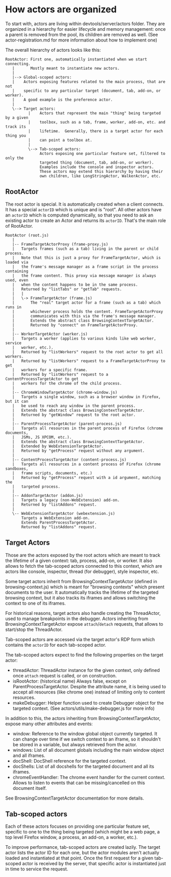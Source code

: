 # How actors are organized

To start with, actors are living within devtools/server/actors folder.
They are organized in a hierarchy for easier lifecycle and memory management:
once a parent is removed from the pool, its children are removed as well.
(See actor-registration.md for more information about how to implement one)

The overall hierarchy of actors looks like this:

```
RootActor: First one, automatically instantiated when we start connecting.
   |       Mostly meant to instantiate new actors.
   |
   |--> Global-scoped actors:
   |    Actors exposing features related to the main process, that are not
   |    specific to any particular target (document, tab, add-on, or worker).
   |    A good example is the preference actor.
   |
   \--> Target actors:
          |    Actors that represent the main "thing" being targeted by a given
          |    toolbox, such as a tab, frame, worker, add-on, etc. and track its
          |    lifetime.  Generally, there is a target actor for each thing you
          |    can point a toolbox at.
          |
          \--> Tab-scoped actors:
               Actors exposing one particular feature set, filtered to only the
               targeted thing (document, tab, add-on, or worker).
               Examples include the console and inspector actors.
               These actors may extend this hierarchy by having their
               own children, like LongStringActor, WalkerActor, etc.
```

## RootActor

The root actor is special. It is automatically created when a client connects.
It has a special `actorID` which is unique and is "root".
All other actors have an `actorID` which is computed dynamically,
so that you need to ask an existing actor to create an Actor
and returns its `actorID`. That's the main role of RootActor.

```
RootActor (root.js)
   |
   |-- FrameTargetActorProxy (frame-proxy.js)
   |   Targets frames (such as a tab) living in the parent or child process.
   |   Note that this is just a proxy for FrameTargetActor, which is loaded via
   |   the frame's message manager as a frame script in the process containing
   |   the frame content. This proxy via message manager is always used, even
   |   when the content happens to be in the same process.
   |   Returned by "listTabs" or "getTab" requests.
   |   |
   |   \-> FrameTargetActor (frame.js)
   |       The "real" target actor for a frame (such as a tab) which runs in
   |       whichever process holds the content. FrameTargetActorProxy
   |       communicates with this via the frame's message manager.
   |       Extends the abstract class BrowsingContextTargetActor.
   |       Returned by "connect" on FrameTargetActorProxy.
   |
   |-- WorkerTargetActor (worker.js)
   |   Targets a worker (applies to various kinds like web worker, service
   |   worker, etc.).
   |   Returned by "listWorkers" request to the root actor to get all workers.
   |   Returned by "listWorkers" request to a FrameTargetActorProxy to get
   |   workers for a specific frame.
   |   Returned by "listWorkers" request to a ContentProcessTargetActor to get
   |   workers for the chrome of the child process.
   |
   |-- ChromeWindowTargetActor (chrome-window.js)
   |   Targets a single window, such as a browser window in Firefox, but it can
   |   be used to reach any window in the parent process.
   |   Extends the abstract class BrowsingContextTargetActor.
   |   Returned by "getWindow" request to the root actor.
   |
   |-- ParentProcessTargetActor (parent-process.js)
   |   Targets all resources in the parent process of Firefox (chrome documents,
   |   JSMs, JS XPCOM, etc.).
   |   Extends the abstract class BrowsingContextTargetActor.
   |   Extended by WebExtensionTargetActor.
   |   Returned by "getProcess" request without any argument.
   |
   |-- ContentProcessTargetActor (content-process.js)
   |   Targets all resources in a content process of Firefox (chrome sandboxes,
   |   frame scripts, documents, etc.)
   |   Returned by "getProcess" request with a id argument, matching the
   |   targeted process.
   |
   |-- AddonTargetActor (addon.js)
   |   Targets a legacy (non-WebExtension) add-on.
   |   Returned by "listAddons" request.
   |
   \-- WebExtensionTargetActor (webextension.js)
       Targets a WebExtension add-on.
       Extends ParentProcessTargetActor.
       Returned by "listAddons" request.
```

## Target Actors

Those are the actors exposed by the root actors which are meant to track the
lifetime of a given context: tab, process, add-on, or worker. It also allows to
fetch the tab-scoped actors connected to this context, which are actors like
console, inspector, thread (for debugger), style inspector, etc.

Some target actors inherit from BrowsingContextTargetActor (defined in
browsing-context.js) which is meant for "browsing contexts" which present
documents to the user. It automatically tracks the lifetime of the targeted
browsing context, but it also tracks its iframes and allows switching the
context to one of its iframes.

For historical reasons, target actors also handle creating the ThreadActor, used
to manage breakpoints in the debugger. Actors inheriting from
BrowsingContextTargetActor expose `attach`/`detach` requests, that allows to
start/stop the ThreadActor.

Tab-scoped actors are accessed via the target actor's RDP form which contains
the `actorID` for each tab-scoped actor.

The tab-scoped actors expect to find the following properties on the target actor:
 - threadActor:
   ThreadActor instance for the given context,
   only defined once `attach` request is called, or on construction.
 - isRootActor: (historical name)
   Always false, except on ParentProcessTargetActor.
   Despite the attribute name, it is being used to accept all resources
   (like chrome one) instead of limiting only to content resources.
 - makeDebugger:
   Helper function used to create Debugger object for the targeted context.
   (See actors/utils/make-debugger.js for more info)

In addition to this, the actors inheriting from BrowsingContextTargetActor,
expose many other attributes and events:
 - window:
   Reference to the window global object currently targeted.
   It can change over time if we switch context to an iframe, so it
   shouldn't be stored in a variable, but always retrieved from the actor.
 - windows:
   List of all document globals including the main window object and all iframes.
 - docShell:
   DocShell reference for the targeted context.
 - docShells:
   List of all docshells for the targeted document and all its iframes.
 - chromeEventHandler:
   The chrome event handler for the current context. Allows to listen to events
   that can be missing/cancelled on this document itself.

See BrowsingContextTargetActor documentation for more details.

## Tab-scoped actors

Each of these actors focuses on providing one particular feature set, specific
to one to the thing being targeted (which might be a web page, a top level
Firefox window, a process, an add-on, a worker, etc.).

To improve performance, tab-scoped actors are created lazily. The target actor
lists the actor ID for each one, but the actor modules aren't actually loaded
and instantiated at that point. Once the first request for a given tab-scoped
actor is received by the server, that specific actor is instantiated just in
time to service the request.
